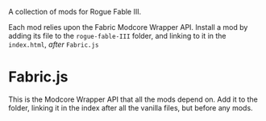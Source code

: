 A collection of mods for Rogue Fable III.

Each mod relies upon the Fabric Modcore Wrapper API. Install a mod by adding its file to the `rogue-fable-III` folder, and linking to it in the `index.html`, *after* `Fabric.js`


# Fabric.js
This is the Modcore Wrapper API that all the mods depend on. Add it to the folder, linking it in the index after all the vanilla files, but before any mods.